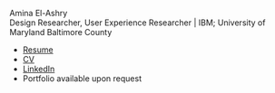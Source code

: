Amina El-Ashry  
Design Researcher, User Experience Researcher | IBM; University of Maryland Baltimore County 

- [Resume](https://drive.google.com/file/d/1unvh3vx_jvgjUedMtX14WyfgxjBtvFOr/view?usp=sharing)  
- [CV]()  
- [LinkedIn](https://www.linkedin.com/in/amina-el-ashry/)  
- Portfolio available upon request   
